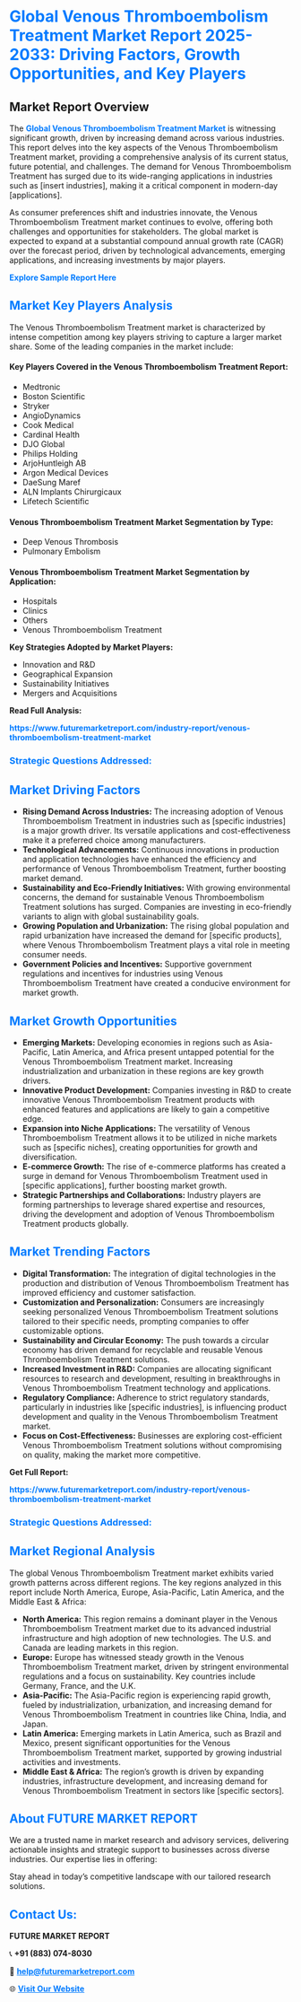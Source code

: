 <h1 style="color: #007BFF;">Global Venous Thromboembolism Treatment Market Report 2025-2033: Driving Factors, Growth Opportunities, and Key Players</h1>

<section id="overview">
<h2>Market Report Overview</h2>
<p>The <a href="https://www.futuremarketreport.com/industry-report/venous-thromboembolism-treatment-market" style="color: #007BFF; text-decoration: none;"><strong>Global Venous Thromboembolism Treatment Market</strong></a> is witnessing significant growth, driven by increasing demand across various industries. This report delves into the key aspects of the Venous Thromboembolism Treatment market, providing a comprehensive analysis of its current status, future potential, and challenges. The demand for Venous Thromboembolism Treatment has surged due to its wide-ranging applications in industries such as [insert industries], making it a critical component in modern-day [applications].</p>
<p>As consumer preferences shift and industries innovate, the Venous Thromboembolism Treatment market continues to evolve, offering both challenges and opportunities for stakeholders. The global market is expected to expand at a substantial compound annual growth rate (CAGR) over the forecast period, driven by technological advancements, emerging applications, and increasing investments by major players.</p>
</section>

<section id="overview">
<p><a href="https://www.futuremarketreport.com/request-sample/reportId=116498" style="color: #007BFF; text-decoration: none;"><strong>Explore Sample Report Here</strong></a></p>
</section>

<section id="key-players">
<h2 style="color: #007BFF;">Market Key Players Analysis</h2>
<p>The Venous Thromboembolism Treatment market is characterized by intense competition among key players striving to capture a larger market share. Some of the leading companies in the market include:</p>
<h4>Key Players Covered in the Venous Thromboembolism Treatment Report:</h4>
<ul><li>Medtronic</li><li>Boston Scientific</li><li>Stryker</li><li>AngioDynamics</li><li>Cook Medical</li><li>Cardinal Health</li><li>DJO Global</li><li>Philips Holding</li><li>ArjoHuntleigh AB</li><li>Argon Medical Devices</li><li>DaeSung Maref</li><li>ALN Implants Chirurgicaux</li><li>Lifetech Scientific</li></ul>
<h4>Venous Thromboembolism Treatment Market Segmentation by Type:</h4>
<ul><li>Deep Venous Thrombosis</li><li>Pulmonary Embolism</li></ul>

<h4>Venous Thromboembolism Treatment Market Segmentation by Application:</h4>
<ul><li>Hospitals</li><li>Clinics</li><li>Others</li><li>Venous Thromboembolism Treatment</li></ul>
<p><strong>Key Strategies Adopted by Market Players:</strong></p>
<ul>
<li>Innovation and R&D</li>
<li>Geographical Expansion</li>
<li>Sustainability Initiatives</li>
<li>Mergers and Acquisitions</li>
</ul>
</section>

<section>
<p><strong>Read Full Analysis: </strong></p><a href="https://www.futuremarketreport.com/industry-report/venous-thromboembolism-treatment-market" style="color: #007BFF; text-decoration: none;"><strong>https://www.futuremarketreport.com/industry-report/venous-thromboembolism-treatment-market</strong></a>
<h3 style="color: #007BFF;">Strategic Questions Addressed:</h3>
</section>

<section id="driving-factors">
<h2 style="color: #007BFF;">Market Driving Factors</h2>
<ul>
<li><strong>Rising Demand Across Industries:</strong> The increasing adoption of Venous Thromboembolism Treatment in industries such as [specific industries] is a major growth driver. Its versatile applications and cost-effectiveness make it a preferred choice among manufacturers.</li>
<li><strong>Technological Advancements:</strong> Continuous innovations in production and application technologies have enhanced the efficiency and performance of Venous Thromboembolism Treatment, further boosting market demand.</li>
<li><strong>Sustainability and Eco-Friendly Initiatives:</strong> With growing environmental concerns, the demand for sustainable Venous Thromboembolism Treatment solutions has surged. Companies are investing in eco-friendly variants to align with global sustainability goals.</li>
<li><strong>Growing Population and Urbanization:</strong> The rising global population and rapid urbanization have increased the demand for [specific products], where Venous Thromboembolism Treatment plays a vital role in meeting consumer needs.</li>
<li><strong>Government Policies and Incentives:</strong> Supportive government regulations and incentives for industries using Venous Thromboembolism Treatment have created a conducive environment for market growth.</li>
</ul>
</section>

<section id="growth-opportunities">
<h2 style="color: #007BFF;">Market Growth Opportunities</h2>
<ul>
<li><strong>Emerging Markets:</strong> Developing economies in regions such as Asia-Pacific, Latin America, and Africa present untapped potential for the Venous Thromboembolism Treatment market. Increasing industrialization and urbanization in these regions are key growth drivers.</li>
<li><strong>Innovative Product Development:</strong> Companies investing in R&D to create innovative Venous Thromboembolism Treatment products with enhanced features and applications are likely to gain a competitive edge.</li>
<li><strong>Expansion into Niche Applications:</strong> The versatility of Venous Thromboembolism Treatment allows it to be utilized in niche markets such as [specific niches], creating opportunities for growth and diversification.</li>
<li><strong>E-commerce Growth:</strong> The rise of e-commerce platforms has created a surge in demand for Venous Thromboembolism Treatment used in [specific applications], further boosting market growth.</li>
<li><strong>Strategic Partnerships and Collaborations:</strong> Industry players are forming partnerships to leverage shared expertise and resources, driving the development and adoption of Venous Thromboembolism Treatment products globally.</li>
</ul>
</section>

<section id="trending-factors">
<h2 style="color: #007BFF;">Market Trending Factors</h2>
<ul>
<li><strong>Digital Transformation:</strong> The integration of digital technologies in the production and distribution of Venous Thromboembolism Treatment has improved efficiency and customer satisfaction.</li>
<li><strong>Customization and Personalization:</strong> Consumers are increasingly seeking personalized Venous Thromboembolism Treatment solutions tailored to their specific needs, prompting companies to offer customizable options.</li>
<li><strong>Sustainability and Circular Economy:</strong> The push towards a circular economy has driven demand for recyclable and reusable Venous Thromboembolism Treatment solutions.</li>
<li><strong>Increased Investment in R&D:</strong> Companies are allocating significant resources to research and development, resulting in breakthroughs in Venous Thromboembolism Treatment technology and applications.</li>
<li><strong>Regulatory Compliance:</strong> Adherence to strict regulatory standards, particularly in industries like [specific industries], is influencing product development and quality in the Venous Thromboembolism Treatment market.</li>
<li><strong>Focus on Cost-Effectiveness:</strong> Businesses are exploring cost-efficient Venous Thromboembolism Treatment solutions without compromising on quality, making the market more competitive.</li>
</ul>
</section>

<section>
<p><strong>Get Full Report: </strong></p><a href="https://www.futuremarketreport.com/industry-report/venous-thromboembolism-treatment-market" style="color: #007BFF; text-decoration: none;"><strong>https://www.futuremarketreport.com/industry-report/venous-thromboembolism-treatment-market</strong></a>
<h3 style="color: #007BFF;">Strategic Questions Addressed:</h3>
</section>


<section id="regional-analysis">
<h2 style="color: #007BFF;">Market Regional Analysis</h2>
<p>The global Venous Thromboembolism Treatment market exhibits varied growth patterns across different regions. The key regions analyzed in this report include North America, Europe, Asia-Pacific, Latin America, and the Middle East & Africa:</p>
<ul>
<li><strong>North America:</strong> This region remains a dominant player in the Venous Thromboembolism Treatment market due to its advanced industrial infrastructure and high adoption of new technologies. The U.S. and Canada are leading markets in this region.</li>
<li><strong>Europe:</strong> Europe has witnessed steady growth in the Venous Thromboembolism Treatment market, driven by stringent environmental regulations and a focus on sustainability. Key countries include Germany, France, and the U.K.</li>
<li><strong>Asia-Pacific:</strong> The Asia-Pacific region is experiencing rapid growth, fueled by industrialization, urbanization, and increasing demand for Venous Thromboembolism Treatment in countries like China, India, and Japan.</li>
<li><strong>Latin America:</strong> Emerging markets in Latin America, such as Brazil and Mexico, present significant opportunities for the Venous Thromboembolism Treatment market, supported by growing industrial activities and investments.</li>
<li><strong>Middle East & Africa:</strong> The region’s growth is driven by expanding industries, infrastructure development, and increasing demand for Venous Thromboembolism Treatment in sectors like [specific sectors].</li>
</ul>
</section>

<footer>
<h2 style="color: #007BFF;">About FUTURE MARKET REPORT</h2>
<p>We are a trusted name in market research and advisory services, delivering actionable insights and strategic support to businesses across diverse industries. Our expertise lies in offering:</p>

<p>Stay ahead in today’s competitive landscape with our tailored research solutions.</p>

<h2 style="color: #007BFF;">Contact Us:</h2>
<p><strong>FUTURE MARKET REPORT</strong></p>
<p>📞 <strong>+91 (883) 074-8030</strong></p>
<p>📧 <strong><a href="mailto:help@futuremarketreport.com" style="color: #007BFF;">help@futuremarketreport.com</a></strong></p>
<p>🌐 <strong><a href="https://www.futuremarketreport.com/" style="color: #007BFF;">Visit Our Website</a></strong></p>
</footer>